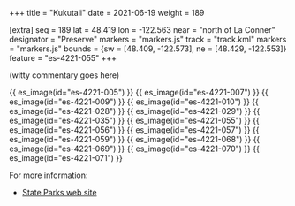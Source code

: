 +++
title = "Kukutali"
date = 2021-06-19
weight = 189

[extra]
seq = 189
lat = 48.419
lon = -122.563
near = "north of La Conner"
designator = "Preserve"
markers = "markers.js"
track = "track.kml"
markers = "markers.js"
bounds = {sw = [48.409, -122.573], ne = [48.429, -122.553]}
feature = "es-4221-055"
+++

(witty commentary goes here)

<!-- more -->
{{ es_image(id="es-4221-005") }}
{{ es_image(id="es-4221-007") }}
{{ es_image(id="es-4221-009") }}
{{ es_image(id="es-4221-010") }}
{{ es_image(id="es-4221-028") }}
{{ es_image(id="es-4221-029") }}
{{ es_image(id="es-4221-035") }}
{{ es_image(id="es-4221-055") }}
{{ es_image(id="es-4221-056") }}
{{ es_image(id="es-4221-057") }}
{{ es_image(id="es-4221-059") }}
{{ es_image(id="es-4221-068") }}
{{ es_image(id="es-4221-069") }}
{{ es_image(id="es-4221-070") }}
{{ es_image(id="es-4221-071") }}

For more information:

* [State Parks web site](https://parks.state.wa.us/404/LostLake)
